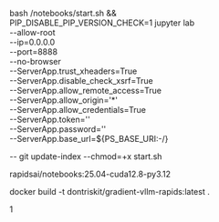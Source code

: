 bash /notebooks/start.sh && \
PIP_DISABLE_PIP_VERSION_CHECK=1 jupyter lab \
  --allow-root \
  --ip=0.0.0.0 \
  --port=8888 \
  --no-browser \
  --ServerApp.trust_xheaders=True \
  --ServerApp.disable_check_xsrf=True \
  --ServerApp.allow_remote_access=True \
  --ServerApp.allow_origin='*' \
  --ServerApp.allow_credentials=True \
  --ServerApp.token='' \
  --ServerApp.password='' \
  --ServerApp.base_url=${PS_BASE_URI:-/}

--
git update-index --chmod=+x start.sh

rapidsai/notebooks:25.04-cuda12.8-py3.12

docker build -t dontriskit/gradient-vllm-rapids:latest .

1